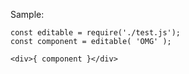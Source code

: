 Sample:


    const editable = require('./test.js');
    const component = editable( 'OMG' );

    <div>{ component }</div>

